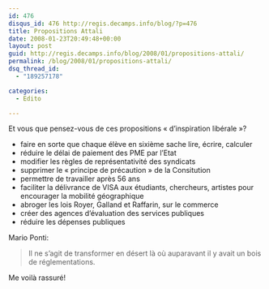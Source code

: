 ```yaml
---
id: 476
disqus_id: 476 http://regis.decamps.info/blog/?p=476
title: Propositions Attali
date: 2008-01-23T20:49:48+00:00
layout: post
guid: http://regis.decamps.info/blog/2008/01/propositions-attali/
permalink: /blog/2008/01/propositions-attali/
dsq_thread_id:
  - "189257178"

categories:
  - Edito

---
```

Et vous que pensez-vous de ces propositions « d’inspiration libérale »?

  * faire en sorte que chaque élève en sixième sache lire, écrire, calculer
  * réduire le délai de paiement des PME par l’Etat
  * modifier les règles de représentativité des syndicats
  * supprimer le « principe de précaution » de la Consitution
  * permettre de travailler après 56 ans
  * faciliter la délivrance de VISA aux étudiants, chercheurs, artistes pour encourager la mobilité géographique
  * abroger les lois Royer, Galland et Raffarin, sur le commerce
  * créer des agences d’évaluation des services publiques
  * réduire les dépenses publiques

Mario Ponti:

> Il ne s’agit de transformer en désert là où auparavant il y avait un bois de réglementations.

Me voilà rassuré!
